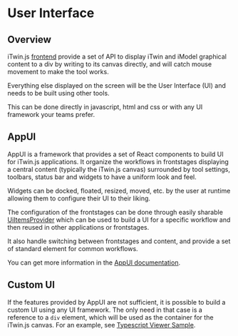 # User Interface

## Overview

iTwin.js [frontend](../learning/frontend/index.md) provide a set of API to display iTwin and iModel graphical content to a div by writing to its canvas directly, and will catch mouse movement to make the tool works.

Everything else displayed on the screen will be the User Interface (UI) and needs to be built using other tools.

This can be done directly in javascript, html and css or with any UI framework your teams prefer.

## AppUI

AppUI is a framework that provides a set of React components to build UI for iTwin.js applications. It organize the workflows in frontstages displaying a central content (typically the iTwin.js canvas) surrounded by tool settings, toolbars, status bar and widgets to have a uniform look and feel.

Widgets can be docked, floated, resized, moved, etc. by the user at runtime allowing them to configure their UI to their liking.

The configuration of the frontstages can be done through easily sharable [UiItemsProvider]($appui-react) which can be used to build a UI for a specific workflow and then reused in other applications or frontstages.

It also handle switching between frontstages and content, and provide a set of standard element for common workflows.

You can get more information in the [AppUI documentation](./appui/index.md).

## Custom UI

If the features provided by AppUI are not sufficient, it is possible to build a custom UI using any UI framework. The only need in that case is a reference to a `div` element, which will be used as the container for the iTwin.js canvas. For an example, see [Typescript Viewer Sample](https://github.com/iTwin/viewer-sample-typescript).
